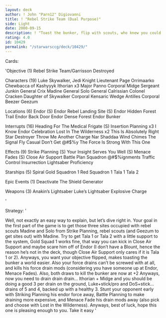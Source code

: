 ```yaml
---
layout: deck
author: ! John "Parn12" Digiovanni
title: ! "Rebel Strike Team (Dual Purpose)"
side: Light
date: 2000-09-15
description: ! "Toast the bunker, flip with scouts, who knew you could do this much with one deck?"
rating: 4.0
id: 10429
permalink: "/starwarsccg/deck/10429/"
---
```

Cards: 

'Objective (1)
Rebel Strike Team/Garrisson Destroyed

Characters (19)
Luke Skywalker, Jedi Knight
Lieutenant Page
Orrimaarko
Chewbacca of Kashyyyk
Ithorian x3
Major Panno
Corporal Midge
Sergeant Junkin
General Crix Madine
General Solo
General Calrissian
Colonel Cracken
Daughter of Skywalker
Corporal Kensaric
Wedge Antilles
Corporal Beezer
Geezum

Locations (6)
Endor (S)
Endor Rebel Landing Site (S)
Endor Hidden Forest Trail
Endor Back Door
Endor Dense Forest
Endor Bunker

Interrupts (16)
Heading For The Medical Frigate (S)
Insertion Planning x3
I Know
Endor Celebration
Lost In The Wilderness x2
This Is Absolutely Right
Star Destroyer
Throw Me Another Charge
Nar Shaddaa Wind Chimes
The Signal
Fly Casual
Don’t Get @#$%y
The Force Is Strong With This One

Effects (9)
Strike Planning (S)
Your Insight Serves You Well (S)
Menace Fades (S)
Close Air Support
Battle Plan
Squadron @#$%ignments
Traffic Control
Insurrection
Lightsaber Proficiency

Starships (5)
Spiral
Gold Squadron 1
Red Squadron 1
Tala 1
Tala 2

Epic Events (1)
Deactivate The Shield Generator

Weapons (3)
Anakin’s Lightsaber
Luke’s Lightsaber
Explosive Charge

'

Strategy: '

Well, not exactly an easy way to explain, but let’s dive right in.  Your goal in the first part of the game is to get those three sites occupied with rebel scouts  Madine and Solo from Strike Planning, rebel scouts (and Geezum to get sites out) with Madine.  Try to get Tala 1 or Tala 2 with a little support to the system, Gold Squad 1 works fine, that way you can kick in Close Air Support and maybe scare him off of Endor (I don’t have a Blount, hence the reason he’s not in the deck, though Close Air Support only cares if it is Tala 1 or 2).  Anyways, you want your objective flipped, makes toasting the bunker a world easier.  Also your force drains can’t be screwed with at all, and kills his force drain mods (considering you have someone up at Endor, Menace Fades).  Also, both draws to kill the bunker are now at +2  Anyways, now you need to drain drain drain... Ithorian + Midge and you should be doing a good 3 per drain on the ground, Luke+stick/pro and DoS+stick... drains of 5 and 4, backed up with a healthy 3.  Stunt your opponent early with Striking Planning his endor force away, Battle Planning to make draining more expensive, and Menace Fade his drain mods away (also pick and choose with Lost in the Wilderness).	Anyways, best of luck, hope this one is pleasing enough to you.  Take it easy '
